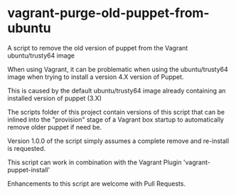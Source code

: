 # vagrant-purge-old-puppet-from-ubuntu

A script to remove the old version of puppet from the Vagrant ubuntu/trusty64 image

When using Vagrant, it can be problematic when using the ubuntu/trusty64 image when trying to install a version 4.X version of Puppet.

This is caused by the default ubuntu/trusty64 image already containing an installed version of puppet (3.X)

The scripts folder of this project contain versions of this script that can be inlined into the "provision" stage of a Vagrant box startup to automatically remove older puppet if need be.

Version 1.0.0 of the script simply assumes a complete remove and re-install is requested.

This script can work in combination with the Vagrant Plugin 'vagrant-puppet-install'

Enhancements to this script are welcome with Pull Requests.



